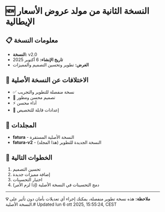 # 🆕 النسخة الثانية من مولد عروض الأسعار الإيطالية

## 📋 **معلومات النسخة**
- **النسخة:** v2.0
- **تاريخ الإنشاء:** 6 أكتوبر 2025
- **الغرض:** تطوير وتحسين التصميم والمميزات

## 🔄 **الاختلافات عن النسخة الأصلية**
- ✅ نسخة منفصلة للتطوير والتجريب
- 🎨 تصميم محسن ومطور
- ⚡ أداء محسن
- 🔧 إعدادات قابلة للتخصيص

## 📁 **المجلدات**
- **fatura** - النسخة الأصلية المستقرة
- **fatura-v2** - النسخة الجديدة للتطوير (هذا المجلد)

## 🚀 **الخطوات التالية**
1. تحسين التصميم
2. إضافة مميزات جديدة  
3. اختبار التحسينات
4. دمج التحسينات في النسخة الأصلية (إذا لزم الأمر)

---
**💡 ملاحظة:** هذه نسخة تطوير منفصلة، يمكنك إجراء أي تعديلات بأمان دون تأثير على النسخة الأصلية.# Updated lun 6 ott 2025, 15:55:24, CEST
